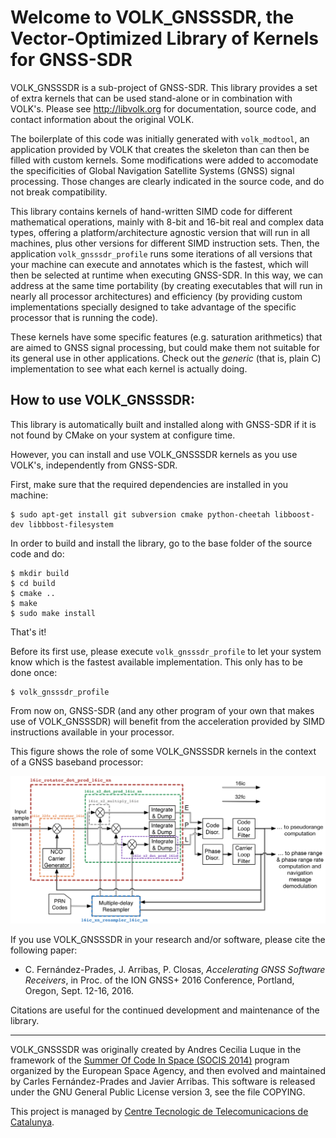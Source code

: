 # Welcome to VOLK_GNSSSDR, the Vector-Optimized Library of Kernels for GNSS-SDR

VOLK_GNSSSDR is a sub-project of GNSS-SDR. This library provides a set of extra kernels that can be used stand-alone or in combination with VOLK's. Please see http://libvolk.org for documentation, source code, and contact information about the original VOLK.

The boilerplate of this code was initially generated with ```volk_modtool```, an application provided by VOLK that creates the skeleton than can then be filled with custom kernels. Some modifications were added to accomodate the specificities of Global Navigation Satellite Systems (GNSS) signal processing. Those changes are clearly indicated in the source code, and do not break compatibility.

This library contains kernels of hand-written SIMD code for different mathematical operations, mainly with 8-bit and 16-bit real and complex data types, offering a platform/architecture agnostic version that will run in all machines, plus other versions for different SIMD instruction sets. Then, the application ```volk_gnsssdr_profile``` runs some iterations of all versions that your machine can execute and annotates which is the fastest, which will then be selected at runtime when executing GNSS-SDR. In this way, we can address at the same time portability (by creating executables that will run in nearly all processor architectures) and efficiency (by providing custom implementations specially designed to take advantage of the specific processor that is running the code).

These kernels have some specific features (e.g. saturation arithmetics) that are aimed to GNSS signal processing, but could make them not suitable for its general use in other applications. Check out the *generic* (that is, plain C) implementation to see what each kernel is actually doing.

## How to use VOLK_GNSSSDR:

This library is automatically built and installed along with GNSS-SDR if it is not found by CMake on your system at configure time.

However, you can install and use VOLK_GNSSSDR kernels as you use VOLK's, independently from GNSS-SDR.

First, make sure that the required dependencies are installed in you machine:

~~~~~~ 
$ sudo apt-get install git subversion cmake python-cheetah libboost-dev libbbost-filesystem
~~~~~~ 

In order to build and install the library, go to the base folder of the source code and do:

~~~~~~ 
$ mkdir build
$ cd build
$ cmake ..
$ make
$ sudo make install
~~~~~~ 

That's it!

Before its first use, please execute ```volk_gnsssdr_profile``` to let your system know which is the fastest available implementation. This only has to be done once:

~~~~~~ 
$ volk_gnsssdr_profile
~~~~~~

From now on, GNSS-SDR (and any other program of your own that makes use of VOLK_GNSSSDR) will benefit from the acceleration provided by SIMD instructions available in your processor.

This figure shows the role of some VOLK_GNSSSDR kernels in the context of a GNSS baseband processor:

![](./docs/images/VOLK_GNSSSDR_Usage_Example.png)



If you use VOLK_GNSSSDR in your research and/or software, please cite the following paper:

 * C. Fern&aacute;ndez-Prades, J. Arribas, P. Closas, *Accelerating GNSS Software Receivers*, in Proc. of the ION GNSS+ 2016 Conference, Portland, Oregon, Sept. 12-16, 2016.

Citations are useful for the continued development and maintenance of the library.



___

VOLK_GNSSSDR was originally created by Andres Cecilia Luque in the framework of the [Summer Of Code In Space (SOCIS 2014)](http://sophia.estec.esa.int/socis2014/?q=about "SOCIS 2014 webpage") program organized by the European Space Agency, and then evolved and maintained by Carles Fern&aacute;ndez-Prades and Javier Arribas. This software is released under the GNU General Public License version 3, see the file COPYING.

This project is managed by [Centre Tecnologic de Telecomunicacions de Catalunya](http://www.cttc.es "CTTC webpage").
